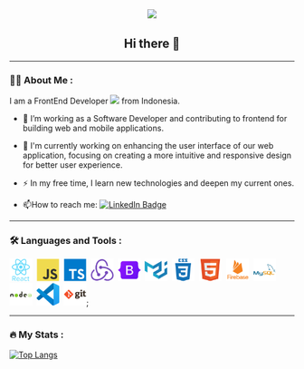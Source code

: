 <div id="header" align="center">
  <img src="https://media.giphy.com/media/v1.Y2lkPTc5MGI3NjExczR0cmJsdHZyZ3FudGsxbG44eGU2MWRxbDU5djRidGt6aHkwb3prNyZlcD12MV9pbnRlcm5hbF9naWZfYnlfaWQmY3Q9cw/u4pJXYaD80n9p0vzU5/giphy.gif" width="200"/>

  <h2>
  Hi there 👋
</h2>
</div>

<!-- <div id="header" align="center">
  <img src="https://media.giphy.com/media/UNOX4x1R71hnOqtsXp/giphy.gif" width="100"/>
</div> -->
<!-- profile views
<img src="https://komarev.com/ghpvc/?username=ranisup97&style=flat-square&color=blue" alt=""/>
-->



---

### :woman_technologist: About Me :

I am a FrontEnd Developer <img src="https://media.giphy.com/media/WUlplcMpOCEmTGBtBW/giphy.gif" width="30"> from Indonesia.

- :telescope: I’m working as a Software Developer and contributing to frontend for building web and mobile applications.

- :seedling: I'm currently working on enhancing the user interface of our web application, focusing on creating a more intuitive and responsive design for better user experience.

- :zap: In my free time, I learn new technologies and deepen my current ones.

- :mailbox:How to reach me: 
  <a id="badges" href="https://www.linkedin.com/in/rani-suprianti/">
    <img src="https://img.shields.io/badge/LinkedIn-blue?style=for-the-badge&logo=linkedin&logoColor=white" alt="LinkedIn Badge"/>
  </a>
  
<!--
**ranisup97/ranisup97** is a ✨ _special_ ✨ repository because its `README.md` (this file) appears on your GitHub profile.

Here are some ideas to get you started:

- 🔭 I’m currently working on ...
- 🌱 I’m currently learning ...
- 👯 I’m looking to collaborate on ...
- 🤔 I’m looking for help with ...
- 💬 Ask me about ...
- 📫 How to reach me: ...
- 😄 Pronouns: ...
- ⚡ Fun fact: ...
-->

---

### :hammer_and_wrench: Languages and Tools :

<div>
  <img src="https://github.com/devicons/devicon/blob/master/icons/react/react-original-wordmark.svg" title="React" alt="React" width="40" height="40"/>&nbsp;
  <img src="https://github.com/devicons/devicon/blob/master/icons/javascript/javascript-original.svg" title="JavaScript" alt="JavaScript" width="40" height="40"/>&nbsp;
  <img src="https://github.com/devicons/devicon/blob/master/icons/typescript/typescript-original.svg" title="TypeScript" alt="TypeScript" width="40" height="40"/>&nbsp;
  <img src="https://github.com/devicons/devicon/blob/master/icons/redux/redux-original.svg" title="Redux" alt="Redux " width="40" height="40"/>&nbsp;
  <img src="https://github.com/devicons/devicon/blob/master/icons/bootstrap/bootstrap-original.svg" title="Bootstrap" alt="Bootstrap" width="40" height="40"/>&nbsp;
  <img src="https://github.com/devicons/devicon/blob/master/icons/materialui/materialui-original.svg" title="Material UI" alt="Material UI" width="40" height="40"/>&nbsp;
  <img src="https://github.com/devicons/devicon/blob/master/icons/css3/css3-plain-wordmark.svg"  title="CSS3" alt="CSS" width="40" height="40"/>&nbsp;
  <img src="https://github.com/devicons/devicon/blob/master/icons/html5/html5-original.svg" title="HTML5" alt="HTML" width="40" height="40"/>&nbsp;
  <img src="https://github.com/devicons/devicon/blob/master/icons/firebase/firebase-plain-wordmark.svg" title="Firebase" alt="Firebase" width="40" height="40"/>&nbsp;
  <img src="https://github.com/devicons/devicon/blob/master/icons/mysql/mysql-original-wordmark.svg" title="MySQL"  alt="MySQL" width="40" height="40"/>&nbsp;
  <img src="https://github.com/devicons/devicon/blob/master/icons/nodejs/nodejs-original-wordmark.svg" title="NodeJS" alt="NodeJS" width="40" height="40"/>&nbsp;
  <img src="https://github.com/devicons/devicon/blob/master/icons/vscode/vscode-original.svg" title="VsCode" alt="Visual Studio Code" width="40" height="40"/>&nbsp;
  <img src="https://github.com/devicons/devicon/blob/master/icons/git/git-original-wordmark.svg" title="Git" alt="Git" width="40" height="40"/>;
</div>

---

### :fire: My Stats :

<!--
[![Rani's GitHub stats](https://github-readme-stats.vercel.app/api?username=ranisup97)](https://github.com/anuraghazra/github-readme-stats) -->

[![Top Langs](https://github-readme-stats.vercel.app/api/top-langs/?username=ranisup97&layout=compact&theme=vision-friendly-dark)](https://github.com/anuraghazra/github-readme-stats)
